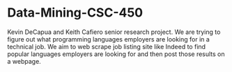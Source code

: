 # Data-Mining-CSC-450
Kevin DeCapua and Keith Cafiero senior research project.  We are trying to figure out what programming languages employers are looking for in a technical job.  We aim to web scrape job listing site like Indeed to find popular languages employers are looking for and then post those results on a webpage.
